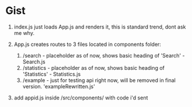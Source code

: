 # Gist

1. index.js just loads App.js and renders it, this is standard trend, dont ask me why.
1. App.js creates routes to 3 files located in components folder:
    1. /search - placeholder as of now, shows basic heading of 'Search' - Search.js
    1. /statistics - placeholder as of now, shows basic heading of 'Statistics' - Statistics.js
    1. /example - just for testing api right now, will be removed in final version. 'exampleRewritten.js'

1. add appid.js inside /src/components/ with code i'd sent